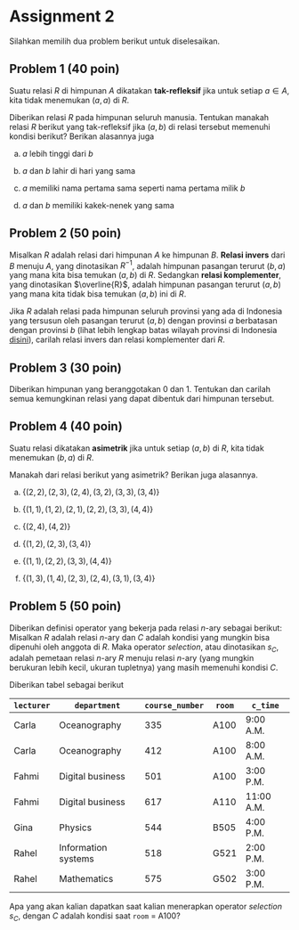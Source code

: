 # Assignment 2 

Silahkan memilih dua problem berikut untuk diselesaikan.

## Problem 1 (40 poin)
Suatu relasi $R$ di himpunan $A$ dikatakan **tak-refleksif** jika untuk setiap 
$a \in A$, kita tidak menemukan $(a, a)$ di $R$.

Diberikan relasi $R$ pada himpunan seluruh manusia.
Tentukan manakah relasi $R$ berikut yang tak-refleksif jika $(a, b)$ di relasi
tersebut memenuhi kondisi berikut? Berikan alasannya juga
<ol type="a">
<li>

$a$ lebih tinggi dari $b$
<li>

$a$ dan $b$ lahir di hari yang sama
<li>

$a$ memiliki nama pertama sama seperti nama pertama milik $b$
<li>

$a$ dan $b$ memiliki kakek-nenek yang sama

</ol>

## Problem 2 (50 poin)

Misalkan $R$ adalah relasi dari himpunan $A$ ke himpunan $B$. 
**Relasi invers** dari $B$ menuju $A$, yang dinotasikan $R^{-1}$, 
adalah himpunan pasangan terurut $(b, a)$ yang mana kita bisa temukan
$(a, b)$ di $R$. Sedangkan **relasi komplementer**, yang dinotasikan 
$\overline{R}$, adalah himpunan pasangan terurut $(a, b)$ yang mana
kita tidak bisa temukan $(a, b)$ ini di $R$.

Jika $R$ adalah relasi pada himpunan seluruh provinsi yang ada di Indonesia 
yang tersusun oleh pasangan terurut $(a, b)$ dengan provinsi $a$ berbatasan
dengan provinsi $b$ (lihat lebih lengkap batas wilayah provinsi di Indonesia
[disini](https://commons.wikimedia.org/wiki/File:Indonesia,_administrative_divisions_-_en_-_monochrome.svg)), carilah 
relasi invers dan relasi komplementer dari $R$.



## Problem 3 (30 poin)

Diberikan himpunan yang beranggotakan 0 dan 1. Tentukan dan carilah semua
kemungkinan relasi yang dapat dibentuk dari himpunan tersebut.


## Problem 4 (40 poin)

Suatu relasi dikatakan **asimetrik** jika untuk setiap $(a, b)$ di $R$, 
kita tidak menemukan $(b, a)$ di $R$.

Manakah dari relasi berikut yang asimetrik? Berikan juga alasannya.

<ol type="a">
<li>

$\{(2, 2), (2, 3), (2, 4), (3, 2), (3, 3), (3, 4)\}$
<li>

$\{(1, 1), (1, 2), (2, 1), (2, 2), (3, 3) ,(4, 4)\}$
<li>

$\{(2, 4), (4, 2)\}$
<li>

$\{(1, 2), (2, 3), (3, 4)\}$
<li>

$\{(1, 1), (2, 2), (3, 3), (4, 4)\}$
<li>

$\{(1, 3), (1, 4), (2, 3), (2, 4), (3, 1), (3, 4)\}$
</ol>


## Problem 5 (50 poin)

Diberikan definisi operator yang bekerja pada relasi $n$-ary sebagai berikut:   
Misalkan $R$ adalah relasi $n$-ary dan $C$ adalah kondisi yang mungkin 
bisa dipenuhi oleh anggota di $R$. Maka operator _selection_, atau dinotasikan 
$s_C$, adalah pemetaan relasi $n$-ary $R$ menuju relasi $n$-ary 
(yang mungkin berukuran lebih kecil, ukuran tupletnya) yang masih memenuhi 
kondisi $C$.

Diberikan tabel sebagai berikut

| `lecturer` | `department`        | `course_number` | `room` | `c_time`     |
|------------|---------------------|-----------------|--------|------------|
| Carla      | Oceanography        | 335             | A100   |  9:00 A.M. |
| Carla      | Oceanography        | 412             | A100   |  8:00 A.M. |
| Fahmi      | Digital business    | 501             | A100   |  3:00 P.M. |
| Fahmi      | Digital business    | 617             | A110   | 11:00 A.M. |
| Gina       | Physics             | 544             | B505   |  4:00 P.M. |
| Rahel      | Information systems | 518             | G521   |  2:00 P.M. |
| Rahel      | Mathematics         | 575             | G502   |  3:00 P.M. |

Apa yang akan kalian dapatkan saat kalian menerapkan operator _selection_ $s_C$, 
dengan $C$ adalah kondisi saat `room` = A100? 